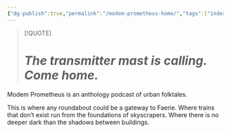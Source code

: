 ```yaml
---
{"dg-publish":true,"permalink":"/modem-prometheus-home/","tags":["index","project"]}
---
```


> [!QUOTE]
> # _The transmitter mast is calling. Come home._

Modem Prometheus is an anthology podcast of urban folktales.

This is where any roundabout could be a gateway to Faerie. Where trains that don’t exist run from the foundations of skyscrapers. Where there is no deeper dark than the shadows between buildings.

 